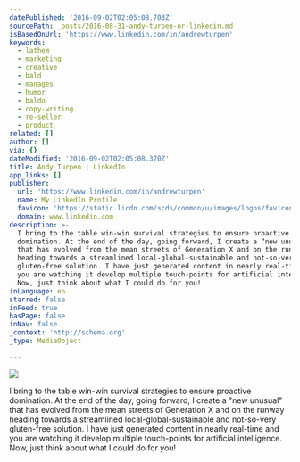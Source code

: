 ```yaml
---
datePublished: '2016-09-02T02:05:08.703Z'
sourcePath: _posts/2016-08-31-andy-turpen-or-linkedin.md
isBasedOnUrl: 'https://www.linkedin.com/in/andrewturpen'
keywords:
  - lathem
  - marketing
  - creative
  - bald
  - manages
  - humor
  - baldo
  - copy-writing
  - re-seller
  - product
related: []
author: []
via: {}
dateModified: '2016-09-02T02:05:08.370Z'
title: Andy Turpen | LinkedIn
app_links: []
publisher:
  url: 'https://www.linkedin.com/in/andrewturpen'
  name: My LinkedIn Profile
  favicon: 'https://static.licdn.com/scds/common/u/images/logos/favicons/v1/favicon.ico'
  domain: www.linkedin.com
description: >-
  I bring to the table win-win survival strategies to ensure proactive
  domination. At the end of the day, going forward, I create a “new unusual”
  that has evolved from the mean streets of Generation X and on the runway
  heading towards a streamlined local-global-sustainable and not-so-very
  gluten-free solution. I have just generated content in nearly real-time and
  you are watching it develop multiple touch-points for artificial intelligence.
  Now, just think about what I could do for you!
inLanguage: en
starred: false
inFeed: true
hasPage: false
inNav: false
_context: 'http://schema.org'
_type: MediaObject

---
```

![](https://the-grid-user-content.s3-us-west-2.amazonaws.com/e2727651-6a7b-4a83-9459-4378ccccbd31.jpg)

I bring to the table win-win survival strategies to ensure proactive domination. At the end of the day, going forward, I create a "new unusual" that has evolved from the mean streets of Generation X and on the runway heading towards a streamlined local-global-sustainable and not-so-very gluten-free solution. I have just generated content in nearly real-time and you are watching it develop multiple touch-points for artificial intelligence. Now, just think about what I could do for you!
